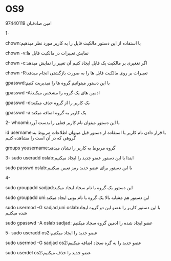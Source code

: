 # OS9
امین صادقیان 97440119

1-
  
  chown:با استفاده از این دستور مالکیت فایل را به کاربر مورد نظر میدهیم
  
  chown -v:نمایش تغییرات در مالکیت فایل ها
  
  chown -c:اگر تغغیری بر مالکیت یک فایل ایجاد کنیم آن تغییر را نمایش میدهد
  
  chown -R:تغییرات بر روی مالکیت فایل ها را به صورت بازگشتی انجام میدهد
  
  gpasswd:با این دستور میتوانیم گروه ها را میدیریت کنیم
  
  gpasswd -A:ادمین های یک گروه را مشخص میکند
  
  gpasswd -d:یک کاربر را از گروه حذف میکند
  
  gpasswd -a:یک کاربر به گروه اضافه میکند
  
  
 2-
   whoami:با این دستور میتوان نام کاربر فعلی را بدست آورد
   
   id username:با قرار دادن نام کاربر با استفاده از دستور قبل میتوان اطلاعات مربوط به گروهی که در آن است را مشاهده کنیم
   
   groups yousername:گروه مربوط به کاربر را نشان میدهد
   
 3-
  sudo useradd oslab:ابتدا با این دستور عضو جدید را ایجاد میکنیم
  
  sudo passwd oslab:با این دستور برای عضو جدید رمز تعیین میکنیم
  
 4-
  
  sudo groupadd sadjad:این دستور یک گروه با نام سجاد ایجاد میکند
  
  sudo groupadd uni:این دستور هم مشابه بالا یک گروه با نام یونی ایجاد میکند
  
  sudo usermod -G sadjad,uni oslab:با این دستور کاربر را عضو این دو گروه ایجاد شده میکنیم
  
  sudo gpasswd -A oslab sadjad: عضو ایجاد شده را ادمین گروه سجاد میکنیم
    
5- 
  sudo useradd os2:عضو جدید را ایجاد میکنیم
  
  sudo usermod -G sadjad os2:عضو جدید را به گره سجاد اضافه میکنیم
  
  sudo userdel os2:عضو جدید را حذف میکنیم
 
 
 
 
    
   
